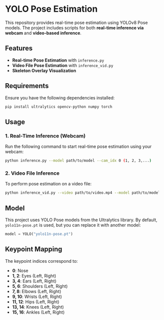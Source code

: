 # YOLO Pose Estimation

This repository provides real-time pose estimation using YOLOv8 Pose models. The project includes scripts for both **real-time inference via webcam** and **video-based inference**.

## Features
- **Real-time Pose Estimation** with `inference.py`
- **Video File Pose Estimation** with `inference_vid.py`
- **Skeleton Overlay Visualization**

## Requirements
Ensure you have the following dependencies installed:

```bash
pip install ultralytics opencv-python numpy torch
```

## Usage

### 1. **Real-Time Inference (Webcam)**
Run the following command to start real-time pose estimation using your webcam:

```bash
python inference.py --model path/to/model --cam_idx 0 (1, 2, 3,...)
```

### 2. **Video File Inference**
To perform pose estimation on a video file:

```bash
python inference_vid.py --video path/to/video.mp4 --model path/to/model
```

## Model
This project uses YOLO Pose models from the Ultralytics library. By default, `yolo11n-pose.pt` is used, but you can replace it with another model:

```python
model = YOLO("yolo11n-pose.pt") 
```

## Keypoint Mapping
The keypoint indices correspond to:
- **0**: Nose
- **1, 2**: Eyes (Left, Right)
- **3, 4**: Ears (Left, Right)
- **5, 6**: Shoulders (Left, Right)
- **7, 8**: Elbows (Left, Right)
- **9, 10**: Wrists (Left, Right)
- **11, 12**: Hips (Left, Right)
- **13, 14**: Knees (Left, Right)
- **15, 16**: Ankles (Left, Right)
